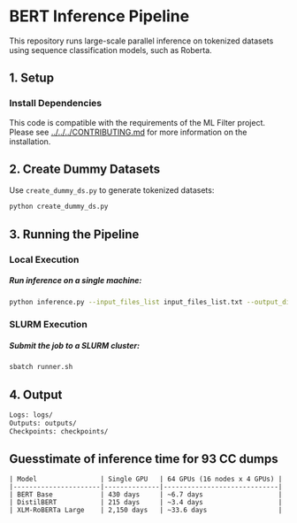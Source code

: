 # BERT Inference Pipeline
This repository runs large-scale parallel inference on tokenized datasets using sequence classification models, such as Roberta.

## 1. Setup

### Install Dependencies
This code is compatible with the requirements of the ML Filter project. Please see [../../../CONTRIBUTING.md](../../../CONTRIBUTING.md) for more information on the installation.

## 2. Create Dummy Datasets
Use `create_dummy_ds.py` to generate tokenized datasets:
```bash
python create_dummy_ds.py
```

## 3. Running the Pipeline
### Local Execution
##### Run inference on a single machine:

```bash
python inference.py --input_files_list input_files_list.txt --output_dir outputs --checkpoint_dir checkpoints --task_id 0 --num_tasks 1
```
### SLURM Execution
##### Submit the job to a SLURM cluster:
```bash
sbatch runner.sh
```
## 4. Output
```bash
Logs: logs/
Outputs: outputs/
Checkpoints: checkpoints/
```
## Guesstimate of inference time for 93 CC dumps
```
| Model                | Single GPU   | 64 GPUs (16 nodes x 4 GPUs) |
|----------------------|--------------|-----------------------------|
| BERT Base            | 430 days     | ~6.7 days                   |
| DistilBERT           | 215 days     | ~3.4 days                   |
| XLM-RoBERTa Large    | 2,150 days   | ~33.6 days                  |
```

